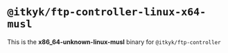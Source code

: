 # `@itkyk/ftp-controller-linux-x64-musl`

This is the **x86_64-unknown-linux-musl** binary for `@itkyk/ftp-controller`
